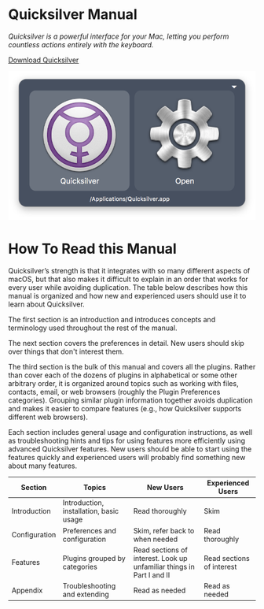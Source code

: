 # Quicksilver Manual

_Quicksilver is a powerful interface for your Mac, letting you perform countless actions entirely with the keyboard._

[Download Quicksilver](https://qsapp.com/download.php)

![Quicksilver Interface](images/quicksilver_interface.png)

# How To Read this Manual

Quicksilver’s strength is that it integrates with so many different aspects of macOS, but that also makes it difficult to explain in an order that works for every user while avoiding duplication. The table below describes how this manual is organized and how new and experienced users should use it to learn about Quicksilver.

The first section is an introduction and introduces concepts and terminology used throughout the rest of the manual. 

The next section covers the preferences in detail. New users should skip over things that don't interest them. 

The third section is the bulk of this manual and covers all the plugins. Rather than cover each of the dozens of plugins in alphabetical or some other arbitrary order, it is organized around topics such as working with files, contacts, email, or web browsers (roughly the Plugin Preferences categories). Grouping similar plugin information together avoids duplication and makes it easier to compare features (e.g., how Quicksilver supports different web browsers). 

Each section includes general usage and configuration instructions, as well as troubleshooting hints and tips for using features more efficiently using advanced Quicksilver features. New users should be able to start using the features quickly and experienced users will probably find something new about many features. 

| Section | Topics | New Users | Experienced Users |
| ---- | ------ | --------- | ----------------- |
| Introduction | Introduction, installation, basic usage | Read thoroughly | Skim |
| Configuration | Preferences and configuration | Skim, refer back to when needed | Read thoroughly |
| Features | Plugins grouped by categories | Read sections of interest. Look up unfamiliar things in Part I and II | Read sections of interest |
| Appendix | Troubleshooting and extending | Read as needed | Read as needed |
